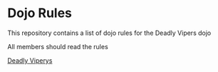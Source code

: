 Dojo Rules
==========

This repository contains a list of dojo rules for the Deadly Vipers dojo

All members should read the rules

[Deadly Viperys](https://github.com/deadlyvipers)
